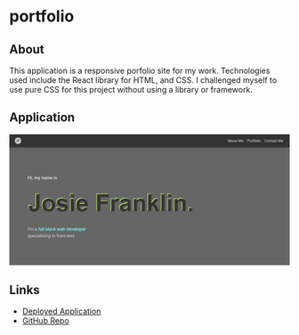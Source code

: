 # portfolio

## About

This application is a responsive porfolio site for my work. Technologies used include the React library for HTML, and CSS. I challenged myself to use pure CSS for this project without using a library or framework.

## Application

![Screenshot](./src/assets/images/screenshot.png)

## Links
- [Deployed Application](https://josie-franklin.github.io/portfolio/)
- [GitHub Repo](https://github.com/josie-franklin/portfolio)